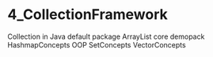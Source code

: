 # 4_CollectionFramework
Collection in Java
default package
ArrayList
core
demopack
HashmapConcepts
OOP
SetConcepts
VectorConcepts
